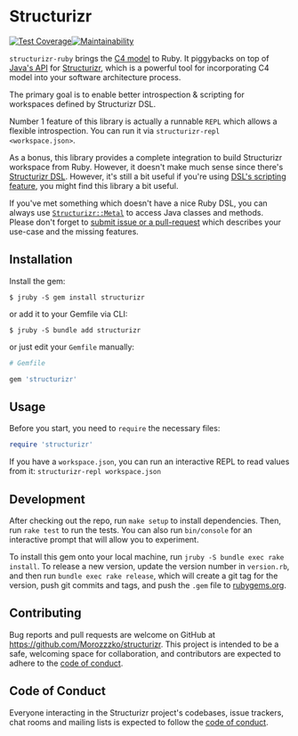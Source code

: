 # Structurizr

[![Test Coverage](https://api.codeclimate.com/v1/badges/b75e8c130fc8b3bf54b5/test_coverage)](https://codeclimate.com/github/Morozzzko/structurizr-ruby/test_coverage)[![Maintainability](https://api.codeclimate.com/v1/badges/b75e8c130fc8b3bf54b5/maintainability)](https://codeclimate.com/github/Morozzzko/structurizr-ruby/maintainability)


`structurizr-ruby` brings the [C4 model](https://c4model.com) to Ruby. It piggybacks on top of [Java's API](https://github.com/structurizr/java) for [Structurizr](https://structurizr.com), which is a powerful tool for incorporating C4 model into your software architecture process.

The primary goal is to enable better introspection & scripting for workspaces defined by Structurizr DSL.

Number 1 feature of this library is actually a runnable `REPL` which allows a flexible introspection. You can run it via `structurizr-repl <workspace.json>`.

As a bonus, this library provides a complete integration to build Structurizr workspace from Ruby. However, it doesn't make much sense since there's [Structurizr DSL](https://structurizr.com/help/dsl). However, it's still a bit useful if you're using [DSL's scripting feature](https://github.com/structurizr/dsl/blob/master/docs/language-reference.md#scripts), you might find this library a bit useful.

If you've met something which doesn't have a nice Ruby DSL, you can always use [`Structurizr::Metal`](/lib/structurizr/metal.rb) to access Java classes and methods. Please don't forget to [submit issue or a pull-request](#Contributing) which describes your use-case and the missing features.

## Installation

Install the gem:

    $ jruby -S gem install structurizr

or add it to your Gemfile via CLI:

    $ jruby -S bundle add structurizr

or just edit your `Gemfile` manually:

```ruby
# Gemfile

gem 'structurizr'
```

## Usage

Before you start, you need to `require` the necessary files:

```ruby
require 'structurizr'
```

If you have a `workspace.json`, you can run an interactive REPL to read values from it: `structurizr-repl workspace.json`

## Development

After checking out the repo, run `make setup` to install dependencies. Then, run `rake test` to run the tests. You can also run `bin/console` for an interactive prompt that will allow you to experiment.

To install this gem onto your local machine, run `jruby -S bundle exec rake install`. To release a new version, update the version number in `version.rb`, and then run `bundle exec rake release`, which will create a git tag for the version, push git commits and tags, and push the `.gem` file to [rubygems.org](https://rubygems.org).

## Contributing

Bug reports and pull requests are welcome on GitHub at https://github.com/Morozzzko/structurizr. This project is intended to be a safe, welcoming space for collaboration, and contributors are expected to adhere to the [code of conduct](https://github.com/Morozzzko/structurizr-ruby/blob/master/CODE_OF_CONDUCT.md).


## Code of Conduct

Everyone interacting in the Structurizr project's codebases, issue trackers, chat rooms and mailing lists is expected to follow the [code of conduct](https://github.com/Morozzzko/structurizr-ruby/blob/master/CODE_OF_CONDUCT.md).
